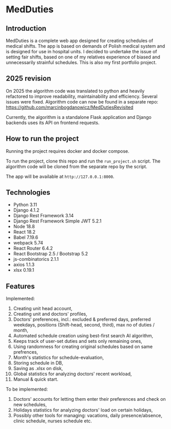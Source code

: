 # MedDuties

## Introduction

MedDuties is a complete web app designed for creating schedules of medical shifts.
The app is based on demands of Polish medical system and is designed for use in hospital units.
I decided to undertake the issue of setting fair shifts, based on one of my relatives
experience of biased and unnecessarily strainful schedules. This is also my first portfolio project.

## 2025 revision

On 2025 the algorithm code was translated to python and heavily refactored to improve readability, maintainability and efficiency. Several issues were fixed. Algorithm code can now be found in a separate repo: https://github.com/marcinbogdanowicz/MedDutiesRevisited

Currently, the algorithm is a standalone Flask application and Django backends uses its API on frontend requests.

## How to run the project

Running the project requires docker and docker compose.

To run the project, clone this repo and run the `run_project.sh` script. The algorithm code will be cloned from the separate repo by the script.

The app will be available at `http://127.0.0.1:8000`.

## Technologies

- Python 3.11
- Django 4.1.2
- Django Rest Framework 3.14
- Django Rest Framework Simple JWT 5.2.1
- Node 18.8
- React 18.2
- Babel 7.19.6
- webpack 5.74
- React Router 6.4.2
- React Bootstrap 2.5 / Bootstrap 5.2
- js-combinatorics 2.1.1
- axios 1.1.3
- xlsx 0.19.1

## Features

Implemented:
1. Creating unit head account,
2. Creating unit and doctors' profiles,
3. Doctors' preferences, incl.: excluded & preferred days, preferred weekdays, positions (Shift-head, second, third), max no of duties / month,
4. Automated schedule creation using best-first search AI algorithm,
5. Keeps track of user-set duties and sets only remaining ones,
6. Using randomness for creating original schedules based on same prefrences,
7. Month's statistics for schedule-evaluation,
8. Storing schedule in DB,
9. Saving as .xlsx on disk,
10. Global statistics for analyzing doctors' recent workload,
11. Manual & quick start.

To be implemented:
1. Doctors' accounts for letting them enter their preferences and check on new schedules,
2. Holidays statistics for analyzing doctors' load on certain holidays,
3. Possibly other tools for managing: vacations, daily presence/absence, clinic schedule, nurses schedule etc.

